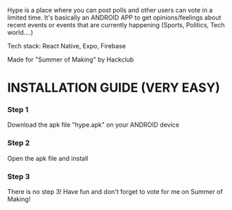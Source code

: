 Hype is a place where you can post polls and other users can vote in a limited time. It's basically an ANDROID APP to get opinions/feelings about recent events or events that are currently happening (Sports, Politics, Tech world....)

Tech stack: React Native, Expo, Firebase

Made for "Summer of Making" by Hackclub

# INSTALLATION GUIDE (VERY EASY)

### Step 1
Download the apk file "hype.apk" on your ANDROID device

### Step 2
Open the apk file and install

### Step 3
There is no step 3! Have fun and don't forget to vote for me on Summer of Making!
